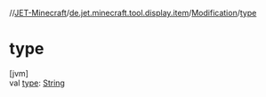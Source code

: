 //[JET-Minecraft](../../../index.md)/[de.jet.minecraft.tool.display.item](../index.md)/[Modification](index.md)/[type](type.md)

# type

[jvm]\
val [type](type.md): [String](https://kotlinlang.org/api/latest/jvm/stdlib/kotlin/-string/index.html)
